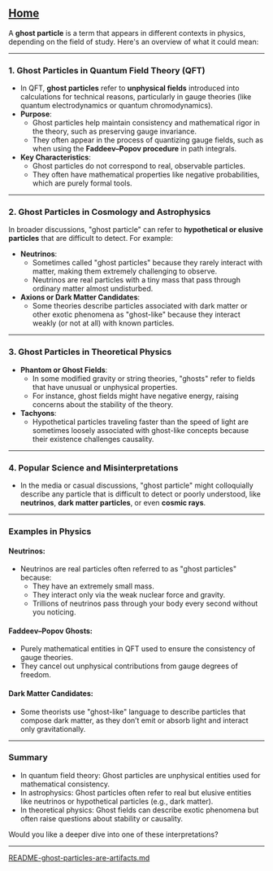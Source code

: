[Home](https://t2m.io/VwvDcuw)
---

A **ghost particle** is a term that appears in different contexts in physics, depending on the field of study. Here's an overview of what it could mean:

---

### **1. Ghost Particles in Quantum Field Theory (QFT)**
- In QFT, **ghost particles** refer to **unphysical fields** introduced into calculations for technical reasons, particularly in gauge theories (like quantum electrodynamics or quantum chromodynamics).
- **Purpose**:
  - Ghost particles help maintain consistency and mathematical rigor in the theory, such as preserving gauge invariance.
  - They often appear in the process of quantizing gauge fields, such as when using the **Faddeev–Popov procedure** in path integrals.
- **Key Characteristics**:
  - Ghost particles do not correspond to real, observable particles.
  - They often have mathematical properties like negative probabilities, which are purely formal tools.

---

### **2. Ghost Particles in Cosmology and Astrophysics**
In broader discussions, "ghost particle" can refer to **hypothetical or elusive particles** that are difficult to detect. For example:
- **Neutrinos**:
  - Sometimes called "ghost particles" because they rarely interact with matter, making them extremely challenging to observe.
  - Neutrinos are real particles with a tiny mass that pass through ordinary matter almost undisturbed.
- **Axions or Dark Matter Candidates**:
  - Some theories describe particles associated with dark matter or other exotic phenomena as "ghost-like" because they interact weakly (or not at all) with known particles.

---

### **3. Ghost Particles in Theoretical Physics**
- **Phantom or Ghost Fields**:
  - In some modified gravity or string theories, "ghosts" refer to fields that have unusual or unphysical properties.
  - For instance, ghost fields might have negative energy, raising concerns about the stability of the theory.
- **Tachyons**:
  - Hypothetical particles traveling faster than the speed of light are sometimes loosely associated with ghost-like concepts because their existence challenges causality.

---

### **4. Popular Science and Misinterpretations**
- In the media or casual discussions, "ghost particle" might colloquially describe any particle that is difficult to detect or poorly understood, like **neutrinos**, **dark matter particles**, or even **cosmic rays**.

---

### **Examples in Physics**
#### **Neutrinos:**
- Neutrinos are real particles often referred to as "ghost particles" because:
  - They have an extremely small mass.
  - They interact only via the weak nuclear force and gravity.
  - Trillions of neutrinos pass through your body every second without you noticing.

#### **Faddeev–Popov Ghosts:**
- Purely mathematical entities in QFT used to ensure the consistency of gauge theories.
- They cancel out unphysical contributions from gauge degrees of freedom.

#### **Dark Matter Candidates:**
- Some theorists use "ghost-like" language to describe particles that compose dark matter, as they don’t emit or absorb light and interact only gravitationally.

---

### **Summary**
- In quantum field theory: Ghost particles are unphysical entities used for mathematical consistency.
- In astrophysics: Ghost particles often refer to real but elusive entities like neutrinos or hypothetical particles (e.g., dark matter).
- In theoretical physics: Ghost fields can describe exotic phenomena but often raise questions about stability or causality.

Would you like a deeper dive into one of these interpretations?


---

[README-ghost-particles-are-artifacts.md](https://t2m.io/eP1EA6b)
